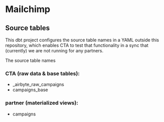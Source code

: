 # Mailchimp

## Source tables

This dbt project configures the source table names in a YAML outside this repository, which enables CTA to test that functionality in a sync that (currently) we are not running for any partners.

The source table names 

### CTA (raw data & base tables):
- _airbyte_raw_campaigns
- campaigns_base

### partner (materialized views):
- campaigns
